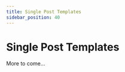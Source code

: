 ```yaml
---
title: Single Post Templates
sidebar_position: 40
---
```


# Single Post Templates

More to come... 